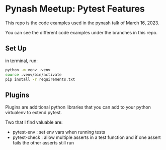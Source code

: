 # Pynash Meetup: Pytest Features

This repo is the code examples used in the pynash talk of March 16, 2023.

You can see the different code examples under the branches in this repo.

## Set Up

in terminal, run:

``` bash
python -m venv .venv
source .venv/bin/activate
pip install -r requirements.txt
```
## Plugins

Plugins are additional python libraries that you can
add to your python virtualenv to extend pytest.

Two that I find valuable are:
- pytest-env : set env vars when running tests
- pytest-check : allow multiple asserts in a test function and if one assert fails the other asserts still run
